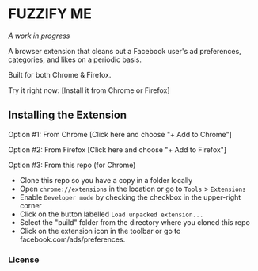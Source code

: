 # FUZZIFY ME

*A work in progress*

A browser extension that cleans out a Facebook user's ad preferences, categories, and likes on a periodic basis.

Built for both Chrome & Firefox.

Try it right now: [Install it from Chrome or Firefox]

## Installing the Extension

Option #1: From Chrome
[Click here and choose "+ Add to Chrome"]

Option #2: From Firefox
[Click here and choose "+ Add to Firefox"]

Option #3: From this repo (for Chrome)

* Clone this repo so you have a copy in a folder locally
* Open `chrome://extensions` in the location or go to `Tools` > `Extensions`
* Enable `Developer mode` by checking the checkbox in the upper-right corner
* Click on the button labelled `Load unpacked extension...`
* Select the "build" folder from the directory where you cloned this repo
* Click on the extension icon in the toolbar or go to facebook.com/ads/preferences.

### License
